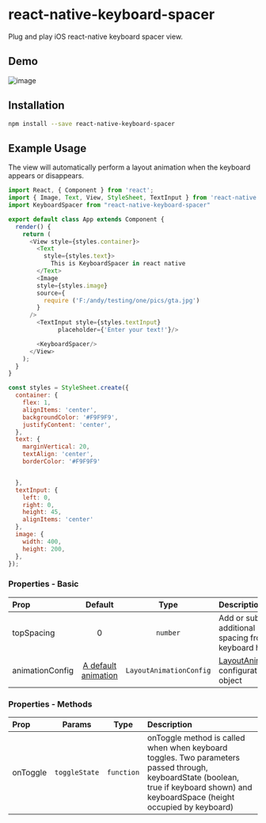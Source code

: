 # react-native-keyboard-spacer

Plug and play iOS react-native keyboard spacer view.

## Demo


![image](https://media.giphy.com/media/3oEjHJwLyYg7upTyYo/giphy.gif)

## Installation

```bash
npm install --save react-native-keyboard-spacer
```

## Example Usage

The view will automatically perform a layout animation when the keyboard appears or disappears.

```javascript
import React, { Component } from 'react';
import { Image, Text, View, StyleSheet, TextInput } from 'react-native';
import KeyboardSpacer from "react-native-keyboard-spacer"

export default class App extends Component {
  render() {
    return (
      <View style={styles.container}>
        <Text
          style={styles.text}>
            This is KeyboardSpacer in react native
        </Text>
        <Image
        style={styles.image}
        source={
          require ('F:/andy/testing/one/pics/gta.jpg')
        }
      />
        <TextInput style={styles.textInput}
              placeholder={'Enter your text!'}/>

        <KeyboardSpacer/>
      </View>
    );
  }
}

const styles = StyleSheet.create({
  container: {
    flex: 1,
    alignItems: 'center',
    backgroundColor: '#F9F9F9',
    justifyContent: 'center',
  },
  text: {
    marginVertical: 20,
    textAlign: 'center',
    borderColor: '#F9F9F9'


  },
  textInput: {
    left: 0, 
    right: 0, 
    height: 45,
    alignItems: 'center'
  },
  image: {
    width: 400,
    height: 200,
  },
});

```
### Properties - Basic

| Prop  | Default  | Type | Description |
| :------------ |:---------------:| :---------------:| :-----|
| topSpacing | 0 | `number` | Add or subtract additional spacing from keyboard height |
| animationConfig | [A default animation](https://github.com/Andr3wHur5t/react-native-keyboard-spacer/blob/expose-layout-animations/KeyboardSpacer.js#L14) | `LayoutAnimationConfig` | [LayoutAnimation](https://facebook.github.io/react-native/docs/layoutanimation.html#content) configuration object |

### Properties - Methods

| Prop  | Params  | Type | Description |
| :------------ |:---------------:| :---------------:| :-----|
| onToggle | `toggleState` | `function` | onToggle method is called when when keyboard toggles. Two parameters passed through, keyboardState (boolean, true if keyboard shown) and keyboardSpace (height occupied by keyboard) |
